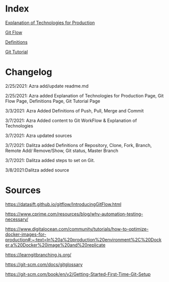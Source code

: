 # Index

[Explanation of Technologies for Production](https://github.com/EmadAbdelhamidNJIT/IS601Ass1/blob/feature-azra/Technologies.md) 

[Git Flow](https://github.com/EmadAbdelhamidNJIT/IS601Ass1/blob/feature-azra/GitWorkFlow.md)

[Definitions](https://github.com/EmadAbdelhamidNJIT/IS601Ass1/blob/feature-azra/GitDefinitions.md)

[Git Tutorial](https://github.com/EmadAbdelhamidNJIT/IS601Ass1/blob/feature-azra/GitTutorial.md)


# Changelog 

2/25/2021: Azra add/update readme.md

2/25/2021: Azra added Explanation of Technologies for Production Page, Git Flow Page, Definitions Page, Git Tutorial Page

3/3/2021: Azra Added Definitions of Push, Pull, Merge and Commit

3/7/2021: Azra Added content to Git WorkFlow & Explanation of Technologies

3/7/2021: Azra updated sources 

3/7/2021: Dalitza added Definitions of Repository, Clone, Fork, Branch, Remote Add/ Remove/Show, Git status, Master Branch

3/7/2021: Dalitza added steps to set on Git. 

3/8/2021:Dalitza added source



# Sources 

https://datasift.github.io/gitflow/IntroducingGitFlow.html

https://www.cprime.com/resources/blog/why-automation-testing-necessary/

https://www.digitalocean.com/community/tutorials/how-to-optimize-docker-images-for-production#:~:text=In%20a%20production%20environment%2C%20Docker,a%20Docker%20image%20and%20replicate

https://learngitbranching.js.org/

https://git-scm.com/docs/gitglossary

https://git-scm.com/book/en/v2/Getting-Started-First-Time-Git-Setup

